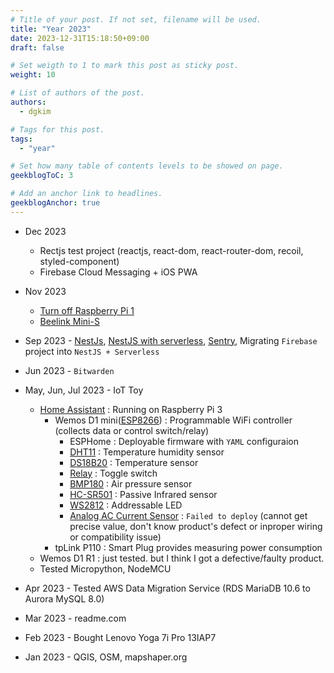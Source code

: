 ```yaml
---
# Title of your post. If not set, filename will be used.
title: "Year 2023"
date: 2023-12-31T15:18:50+09:00
draft: false

# Set weigth to 1 to mark this post as sticky post.
weight: 10

# List of authors of the post.
authors:
  - dgkim

# Tags for this post.
tags:
  - "year"

# Set how many table of contents levels to be showed on page.
geekblogToC: 3

# Add an anchor link to headlines.
geekblogAnchor: true
---
```


  - Dec 2023
    - Rectjs test project (reactjs, react-dom, react-router-dom, recoil, styled-component)
    - Firebase Cloud Messaging + iOS PWA

  - Nov 2023
    - [Turn off Raspberry Pi 1](/pages/posts/raspberry-pi-1/)
    - [Beelink Mini-S](/pages/posts/2023-beelink-mini-s)

  - Sep 2023 - [NestJs](https://nestjs.com), [NestJS with serverless](https://dev.to/aws-builders/deploy-a-nestjs-api-to-aws-lambda-with-serverless-framework-4poo), [Sentry](https://www.sentry.io), Migrating `Firebase` project into `NestJS + Serverless`

  - Jun 2023 - `Bitwarden`

  - May, Jun, Jul 2023 - IoT Toy
    - [Home Assistant](https://www.home-assistant.io/) : Running on Raspberry Pi 3
      - Wemos D1 mini([ESP8266](https://en.wikipedia.org/wiki/ESP8266)) : Programmable WiFi controller (collects data or control switch/relay)
        - ESPHome : Deployable firmware with `YAML` configuraion 
        - [DHT11](https://www.eleparts.co.kr/goods/view?no=4260368) : Temperature humidity sensor
        - [DS18B20](https://www.eleparts.co.kr/goods/view?no=4260368) : Temperature sensor
        - [Relay](https://www.eleparts.co.kr/goods/view?no=11951317) : Toggle switch
        - [BMP180](https://www.eleparts.co.kr/goods/view?no=4260368) : Air pressure sensor
        - [HC-SR501](https://www.eleparts.co.kr/goods/view?no=3227278) : Passive Infrared sensor
        - [WS2812](https://www.eleparts.co.kr/goods/view?no=4260368) : Addressable LED
        - [Analog AC Current Sensor](https://wiki.dfrobot.com/Gravity_Analog_AC_Current_Sensor__SKU_SEN0211_) : `Failed to deploy` (cannot get precise value, don't know product's defect or inproper wiring or compatibility issue)
      - tpLink P110 : Smart Plug provides measuring power consumption
    - Wemos D1 R1 : just tested. but I think I got a defective/faulty product.
    - Tested Micropython, NodeMCU

  - Apr 2023 - Tested AWS Data Migration Service (RDS MariaDB 10.6 to Aurora MySQL 8.0)

  - Mar 2023 - readme.com

  - Feb 2023 - Bought Lenovo Yoga 7i Pro 13IAP7

  - Jan 2023 - QGIS, OSM, mapshaper.org
